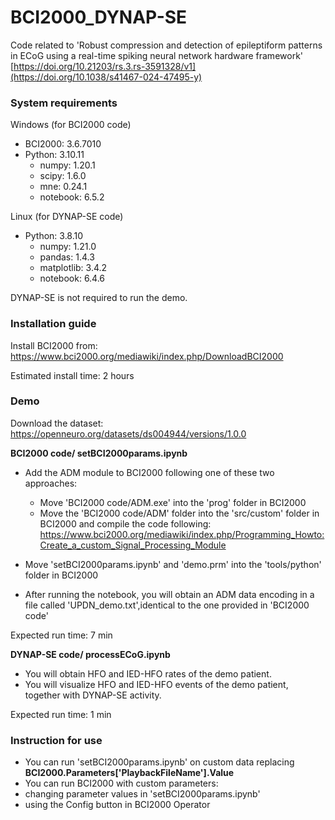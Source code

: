 # BCI2000_DYNAP-SE
Code related to 'Robust compression and detection of epileptiform patterns in ECoG using a real-time spiking neural network hardware framework' [https://doi.org/10.21203/rs.3.rs-3591328/v1](https://doi.org/10.1038/s41467-024-47495-y)

### System requirements

Windows (for BCI2000 code)

- BCI2000: 3.6.7010 
- Python: 3.10.11
  - numpy: 1.20.1
  - scipy: 1.6.0
  - mne: 0.24.1
  - notebook: 6.5.2	

  

Linux (for DYNAP-SE code)

- Python: 3.8.10
  - numpy: 1.21.0
  - pandas: 1.4.3
  - matplotlib: 3.4.2
  - notebook: 6.4.6

DYNAP-SE is not required to run the demo. 

### Installation guide

Install BCI2000 from: https://www.bci2000.org/mediawiki/index.php/DownloadBCI2000

Estimated install time: 2 hours


### Demo

Download the dataset: https://openneuro.org/datasets/ds004944/versions/1.0.0

**BCI2000 code/ setBCI2000params.ipynb**
 - Add the ADM module to BCI2000 following one of these two approaches:
   - Move 'BCI2000 code/ADM.exe' into the 'prog' folder in BCI2000
   - Move the 'BCI2000 code/ADM' folder into the 'src/custom' folder in BCI2000 and compile the code following: https://www.bci2000.org/mediawiki/index.php/Programming_Howto:Create_a_custom_Signal_Processing_Module

 - Move 'setBCI2000params.ipynb' and 'demo.prm' into the 'tools/python' folder in BCI2000
 - After running the notebook, you will obtain an ADM data encoding in a file called 'UPDN_demo.txt',identical to the one provided in 'BCI2000 code'

Expected run time: 7 min

**DYNAP-SE code/ processECoG.ipynb**
 - You will obtain HFO and IED-HFO rates of the demo patient.
 - You will visualize HFO and IED-HFO events of the demo patient, together with DYNAP-SE activity.

Expected run time: 1 min

### Instruction for use

- You can run 'setBCI2000params.ipynb' on custom data replacing **BCI2000.Parameters['PlaybackFileName'].Value**
- You can run BCI2000 with custom parameters:
 - changing parameter values in 'setBCI2000params.ipynb'
 - using the Config button in BCI2000 Operator


